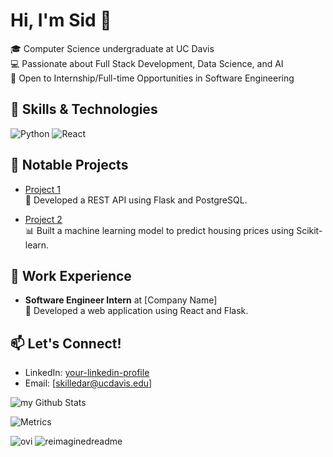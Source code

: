 # Hi, I'm Sid 👋

🎓  Computer Science undergraduate at UC Davis                                  
💻 Passionate about Full Stack Development, Data Science, and AI  
🚀 Open to Internship/Full-time Opportunities in Software Engineering  

## 🔧 Skills & Technologies
![Python](https://img.shields.io/badge/-Python-3776AB?style=flat&logo=python&logoColor=white)
![React](https://img.shields.io/badge/-React-61DAFB?style=flat&logo=react&logoColor=white)

## 🌟 Notable Projects
- [Project 1](https://github.com/yourusername/project1)  
  🚀 Developed a REST API using Flask and PostgreSQL.  

- [Project 2](https://github.com/yourusername/project2)  
  📊 Built a machine learning model to predict housing prices using Scikit-learn.

## 💼 Work Experience
- **Software Engineer Intern** at [Company Name]  
  🚀 Developed a web application using React and Flask.

## 📫 Let's Connect!
- LinkedIn: [your-linkedin-profile](www.linkedin.com/in/killedar)  
- Email: [skilledar@ucdavis.edu]

<img align="center" src="https://github-readme-stats.vercel.app/api?username=sidkilledar&include_all_commits=true&count_private=true&show_icons=true&line_height=20&title_color=2B5BBD&icon_color=1124BB&text_color=A1A1A1&bg_color=0,000000,130F40" alt="my Github Stats"/>

![Metrics](https://metrics.lecoq.io/sidkilledar?template=classic&base.header=0&gists=1&lines=1&config.timezone=America%2FToronto)

<img src="https://github-readme-stats.vercel.app/api/top-langs?username=sidkilledar&show_icons=true&locale=en&layout=compact&theme=chartreuse-dark" alt="ovi" />

<img src="https://myreadme.vercel.app/api/embed/sidkilledar?panels=userstatistics,toprepositories,toplanguages,commitgraph" alt="reimaginedreadme" />
